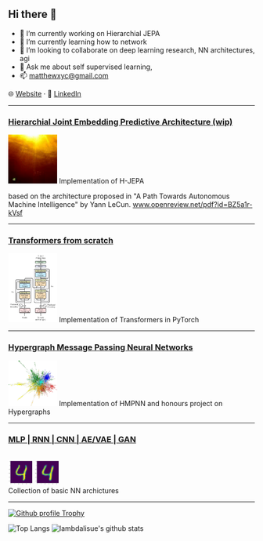 ## Hi there 👋

- 🔭 I’m currently working on Hierarchial JEPA
- 🌱 I’m currently learning how to network
- 👯 I’m looking to collaborate on deep learning research, NN architectures, agi
- 💬 Ask me about self supervised learning, 
- 📫 matthewxyc@gmail.com

🌐 [Website](http://eisbetterthanpi.github.io/) · 👔 [LinkedIn](https://www.linkedin.com/in/eisbetterthanpi)

---

### [Hierarchial Joint Embedding Predictive Architecture (wip)](https://github.com/eisbetterthanpi/JEPA)
<img src="https://raw.githubusercontent.com/eisbetterthanpi/JEPA/main/resources/not_luck.gif" width="100"/>
Implementation of H-JEPA

based on the architecture proposed in "A Path Towards Autonomous Machine Intelligence" by Yann LeCun. www.openreview.net/pdf?id=BZ5a1r-kVsf

---

### [Transformers from scratch](https://github.com/eisbetterthanpi/transformer)
<img src="https://raw.githubusercontent.com/eisbetterthanpi/transformer/main/resources/transformer.png" width="100"/>
Implementation of Transformers in PyTorch

---

### [Hypergraph Message Passing Neural Networks](https://github.com/eisbetterthanpi/hypergraph)
<img src="https://raw.githubusercontent.com/eisbetterthanpi/hypergraph/main/resources/cora.png" width="100"/>
Implementation of HMPNN and honours project on Hypergraphs

---

### [MLP | RNN | CNN | AE/VAE | GAN](https://github.com/eisbetterthanpi/hypergraph)
<div>
  <div>&nbsp;</div>
  <img src="https://raw.githubusercontent.com/eisbetterthanpi/pytorch/main/resources/og4.png" width="50"/> 
  <img src="https://raw.githubusercontent.com/eisbetterthanpi/pytorch/main/resources/convt4.png" width="50"/> 
<!--   <div align="center">original | decoded </div> -->
</div>
Collection of basic NN archictures

---


[![Github profile Trophy](https://github-profile-trophy.vercel.app/?username=eisbetterthanpi)](https://github.com/ryo-ma/github-profile-trophy)

![Top Langs](https://github-readme-stats.vercel.app/api/top-langs/?username=eisbetterthanpi)
![lambdalisue's github stats](https://github-readme-stats.vercel.app/api?username=eisbetterthanpi&show_icons=true&count_private=true&line_height=40)
